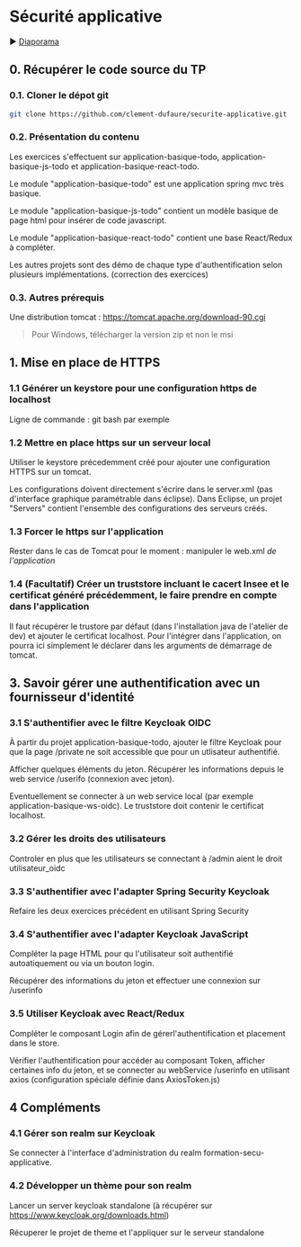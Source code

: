 # Sécurité applicative

:arrow_forward: [Diaporama](https://formation.dufau.re/securite-applicative)


## 0. Récupérer le code source du TP

### 0.1. Cloner le dépot git

```bash
git clone https://github.com/clement-dufaure/securite-applicative.git
```

### 0.2. Présentation du contenu

Les exercices s'effectuent sur application-basique-todo, application-basique-js-todo et application-basique-react-todo.

Le module "application-basique-todo" est une application spring mvc très basique.

Le module "application-basique-js-todo" contient un modèle basique de page html pour insérer de code javascript.

Le module "application-basique-react-todo" contient une base React/Redux à compléter.

Les autres projets sont des démo de chaque type d'authentification selon plusieurs implémentations. (correction des exercices)

### 0.3. Autres prérequis

Une distribution tomcat : https://tomcat.apache.org/download-90.cgi

> Pour Windows, télécharger la version zip et non le msi

## 1. Mise en place de HTTPS

### 1.1 Générer un keystore pour une configuration https de localhost
Ligne de commande : git bash par exemple

### 1.2 Mettre en place https sur un serveur local
Utiliser le keystore précedemment créé pour ajouter une configuration HTTPS sur un tomcat.

Les configurations doivent directement s'écrire dans le server.xml (pas d'interface graphique paramétrable dans éclipse).
Dans Eclipse, un projet "Servers" contient l'ensemble des configurations des serveurs créés.

### 1.3 Forcer le https sur l'application
Rester dans le cas de Tomcat pour le moment : manipuler le web.xml *de l'application*

### 1.4 (Facultatif) Créer un truststore incluant le cacert Insee et le certificat généré précédemment, le faire prendre en compte dans l'application
Il faut récupérer le trustore par défaut (dans l'installation java de l'atelier de dev) et ajouter le certificat localhost.
Pour l'intégrer dans l'application, on pourra ici simplement le déclarer dans les arguments de démarrage de tomcat.

## 3. Savoir gérer une authentification avec un fournisseur d'identité

### 3.1 S'authentifier avec le filtre Keycloak OIDC
À partir du projet application-basique-todo, ajouter le filtre Keycloak pour que la page /private  ne soit accessible que pour un utlisateur authentifié.

Afficher quelques éléments du jeton. Récupérer les informations depuis le web service /userifo (connexion avec jeton).

Eventuellement se connecter à un web service local (par exemple application-basique-ws-oidc). Le truststore doit contenir le certificat localhost.

### 3.2 Gérer les droits des utilisateurs
Controler en plus que les utilisateurs se connectant à /admin aient le droit utilisateur_oidc

### 3.3 S'authentifier avec l'adapter Spring Security Keycloak
Refaire les deux exercices précédent en utilisant Spring Security

### 3.4 S'authentifier avec l'adapter Keycloak JavaScript
Compléter la page HTML pour qu l'utilisateur soit authentifié autoatiquement ou via un bouton login.

Récupérer des informations du jeton et effectuer une connexion sur /userinfo

### 3.5 Utiliser Keycloak avec React/Redux
Compléter le composant Login afin de gérerl'authentification et placement dans le store.

Vérifier l'authentification pour accéder au composant Token, afficher certaines info du jeton, et se connecter au webService /userinfo en utilisant axios (configuration spéciale définie dans AxiosToken.js)

## 4 Compléments

### 4.1 Gérer son realm sur Keycloak 
Se connecter à l'interface d'administration du realm formation-secu-applicative.

### 4.2 Développer un thème pour son realm
Lancer un server keycloak standalone (à récupérer sur https://www.keycloak.org/downloads.html)

Récuperer le projet de theme et l'appliquer sur le serveur standalone


